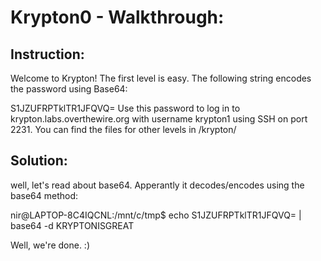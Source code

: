 # Krypton0 - Walkthrough:

## Instruction:

Welcome to Krypton! The first level is easy. The following string encodes the password using Base64:

S1JZUFRPTklTR1JFQVQ=
Use this password to log in to krypton.labs.overthewire.org with username krypton1 using SSH on port 2231. You can find the files for other levels in /krypton/

## Solution:

well, let's read about base64. Apperantly it decodes/encodes using the base64 method:

nir@LAPTOP-8C4IQCNL:/mnt/c/tmp$ echo S1JZUFRPTklTR1JFQVQ= | base64 -d
KRYPTONISGREAT

Well, we're done. :)
